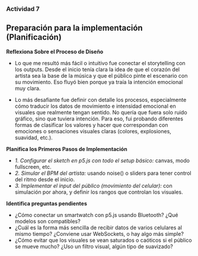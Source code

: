 ### Actividad 7

## Preparación para la implementación (Planificación)

**Reflexiona Sobre el Proceso de Diseño**
- Lo que me resultó más fácil o intuitivo fue conectar el storytelling con los outputs. Desde el inicio tenía clara la idea de que el corazón del artista sea la base de la música y que el público pinte el escenario con su movimiento. Eso fluyó bien porque ya traía la intención emocional muy clara.

- Lo más desafiante fue definir con detalle los procesos, especialmente cómo traducir los datos de movimiento e intensidad emocional en visuales que realmente tengan sentido.
No quería que fuera solo ruido gráfico, sino que tuviera intención. Para eso, fui probando diferentes formas de clasificar los valores y hacer que correspondan con emociones o
sensaciones visuales claras (colores, explosiones, suavidad, etc.).

**Planifica los Primeros Pasos de Implementación**
- *1. Configurar el sketch en p5.js con todo el setup básico:* canvas, modo fullscreen, etc.
- *2. Simular el BPM del artista:* usando noise() o sliders para tener control del ritmo desde el inicio.
- *3. Implementar el input del público (movimiento del celular):* con simulación por ahora, y definir los rangos que controlan los visuales.

**Identifica preguntas pendientes**
- ¿Cómo conectar un smartwatch con p5.js usando Bluetooth? ¿Qué modelos son compatibles?
- ¿Cuál es la forma más sencilla de recibir datos de varios celulares al mismo tiempo? ¿Conviene usar WebSockets, o hay algo más simple?
- ¿Cómo evitar que los visuales se vean saturados o caóticos si el público se mueve mucho? ¿Uso un filtro visual, algún tipo de suavizado?



















































































